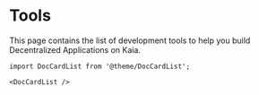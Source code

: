 # Tools

This page contains the list of development tools to help you build Decentralized Applications on Kaia.

```mdx-code-block
import DocCardList from '@theme/DocCardList';

<DocCardList />
```